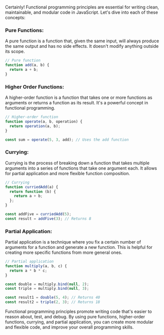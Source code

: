 Certainly! Functional programming principles are essential for writing clean, maintainable, and modular code in JavaScript. Let's dive into each of these concepts:

### Pure Functions:

A pure function is a function that, given the same input, will always produce the same output and has no side effects. It doesn't modify anything outside its scope.

```javascript
// Pure function
function add(a, b) {
  return a + b;
}
```

### Higher Order Functions:

A higher-order function is a function that takes one or more functions as arguments or returns a function as its result. It's a powerful concept in functional programming.

```javascript
// Higher-order function
function operate(a, b, operation) {
  return operation(a, b);
}

const sum = operate(5, 3, add); // Uses the add function
```

### Currying:

Currying is the process of breaking down a function that takes multiple arguments into a series of functions that take one argument each. It allows for partial application and more flexible function composition.

```javascript
// Currying
function curriedAdd(a) {
  return function (b) {
    return a + b;
  };
}

const addFive = curriedAdd(5);
const result = addFive(3); // Returns 8
```

### Partial Application:

Partial application is a technique where you fix a certain number of arguments for a function and generate a new function. This is helpful for creating more specific functions from more general ones.

```javascript
// Partial application
function multiply(a, b, c) {
  return a * b * c;
}

const double = multiply.bind(null, 2);
const triple = multiply.bind(null, 3);

const result1 = double(5, 4); // Returns 40
const result2 = triple(2, 3); // Returns 18
```

Functional programming principles promote writing code that's easier to reason about, test, and debug. By using pure functions, higher-order functions, currying, and partial application, you can create more modular and flexible code, and improve your overall programming skills.
